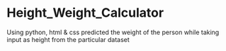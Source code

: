 # Height_Weight_Calculator
Using python, html &amp; css predicted the weight of the person while taking input as height from the particular dataset 

